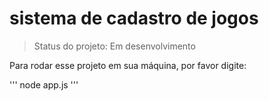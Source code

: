 <h1> sistema de cadastro de jogos </h1>

> Status do projeto: Em desenvolvimento

Para rodar esse projeto em sua máquina, por favor digite: 

'''
node app.js
'''

